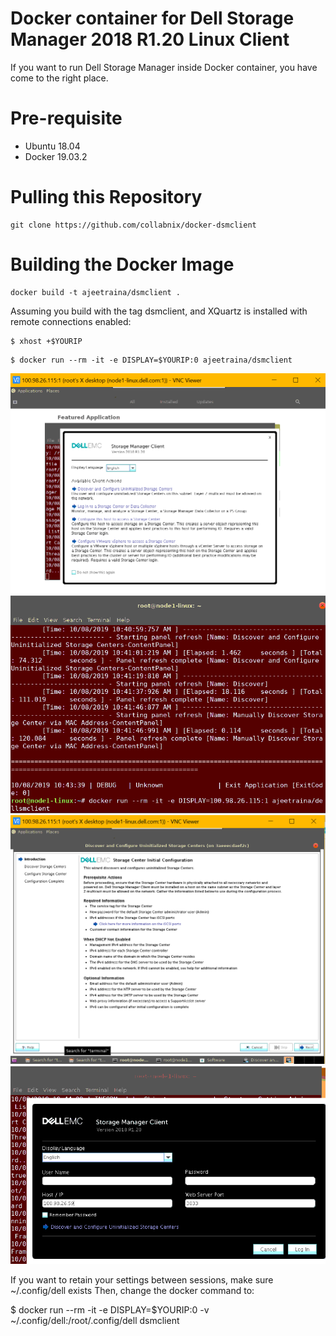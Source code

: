 # Docker container for Dell Storage Manager 2018 R1.20 Linux Client

If you want to run Dell Storage Manager inside Docker container, you have come to the right place.

# Pre-requisite

- Ubuntu 18.04
- Docker 19.03.2 

# Pulling this Repository

```
git clone https://github.com/collabnix/docker-dsmclient
```

# Building the Docker Image

```
docker build -t ajeetraina/dsmclient .
```

Assuming you build with the tag dsmclient, and XQuartz is installed with remote connections enabled:

```
$ xhost +$YOURIP
```

```
$ docker run --rm -it -e DISPLAY=$YOURIP:0 ajeetraina/dsmclient
```

![My Image](https://github.com/collabnix/docker-dsmclient/blob/master/images/image1.png)
![My Image](https://github.com/collabnix/docker-dsmclient/blob/master/images/image2.png)
![My Image](https://github.com/collabnix/docker-dsmclient/blob/master/images/image3.png)
![My Image](https://github.com/collabnix/docker-dsmclient/blob/master/images/image4.png)

If you want to retain your settings between sessions, make sure ~/.config/dell exists
Then, change the docker command to:

$ docker run --rm -it -e DISPLAY=$YOURIP:0 -v ~/.config/dell:/root/.config/dell dsmclient

